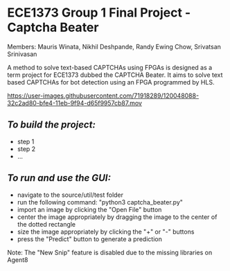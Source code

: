 # ECE1373 Group 1 Final Project - Captcha Beater
Members: 
  Mauris Winata,
  Nikhil Deshpande,
  Randy Ewing Chow,
  Srivatsan Srinivasan
  
A method to solve text-based CAPTCHAs using FPGAs is designed as a term project for ECE1373 dubbed the CAPTCHA Beater. It aims to solve text based CAPTCHAs for bot detection using an FPGA programmed by HLS. 


https://user-images.githubusercontent.com/71918289/120048088-32c2ad80-bfe4-11eb-9f94-d65f9957cb87.mov

*To build the project:*
-
- step 1
- step 2
- ...


*To run and use the GUI:*
-
- navigate to the source/util/test folder
- run the following command: "python3 captcha_beater.py"
- import an image by clicking the "Open File" button
- center the image appropriately by dragging the image to the center of the dotted rectangle 
- size the image appropriately by clicking the "+" or "-" buttons
- press the "Predict" button to generate a prediction

Note: The "New Snip" feature is disabled due to the missing libraries on Agent8

